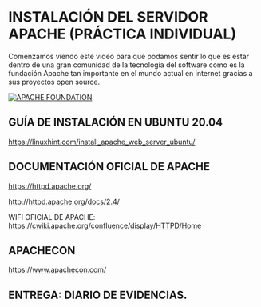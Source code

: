 # INSTALACIÓN DEL SERVIDOR APACHE (PRÁCTICA INDIVIDUAL)

Comenzamos viendo este vídeo para que podamos sentir lo que es estar dentro de una gran comunidad de la tecnología del software como es la fundación Apache tan importante en el mundo actual en internet gracias a sus proyectos open source.

[![APACHE FOUNDATION](https://img.youtube.com/vi/3kdn2yk6nss/0.jpg)](https://www.youtube.com/watch?v=3kdn2yk6nss)


## GUÍA DE INSTALACIÓN EN UBUNTU 20.04

https://linuxhint.com/install_apache_web_server_ubuntu/

## DOCUMENTACIÓN OFICIAL DE APACHE

https://httpd.apache.org/

http://httpd.apache.org/docs/2.4/

WIFI OFICIAL DE APACHE: https://cwiki.apache.org/confluence/display/HTTPD/Home


## APACHECON

https://www.apachecon.com/


## ENTREGA: DIARIO DE EVIDENCIAS.

